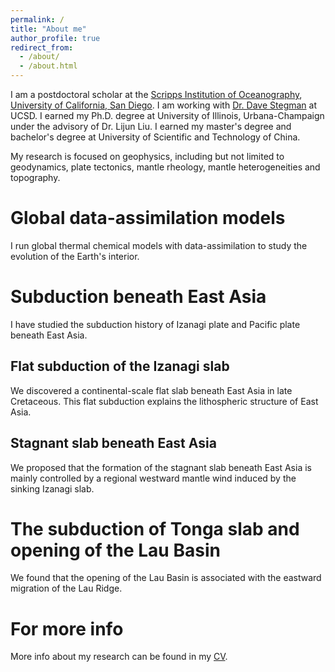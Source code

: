 ```yaml
---
permalink: /
title: "About me"
author_profile: true
redirect_from: 
  - /about/
  - /about.html
---
```


I am a postdoctoral scholar at the [Scripps Institution of Oceanography](https://scripps.ucsd.edu/), [University of California, San Diego](https://ucsd.edu/). I am working with [Dr. Dave Stegman](https://dstegman.scrippsprofiles.ucsd.edu/) at UCSD. I earned my Ph.D. degree at University of Illinois, Urbana-Champaign under the advisory of Dr. Lijun Liu. I earned my master's degree and bachelor's degree at University of Scientific and Technology of China.

My research is focused on geophysics, including but not limited to geodynamics, plate tectonics, mantle rheology, mantle heterogeneities and topography.

Global data-assimilation models
======
I run global thermal chemical models with data-assimilation to study the evolution of the Earth's interior.

Subduction beneath East Asia
======
I have studied the subduction history of Izanagi plate and Pacific plate beneath East Asia.

Flat subduction of the Izanagi slab
------
We discovered a continental-scale flat slab beneath East Asia in late Cretaceous. This flat subduction explains the lithospheric structure of East Asia.

Stagnant slab beneath East Asia
------
We proposed that the formation of the stagnant slab beneath East Asia is mainly controlled by a regional westward mantle wind induced by the sinking Izanagi slab.

The subduction of Tonga slab and opening of the Lau Basin
======
We found that the opening of the Lau Basin is associated with the eastward migration of the Lau Ridge.

For more info
======
More info about my research can be found in my [CV](https://academicpages.github.io/cv/). 
